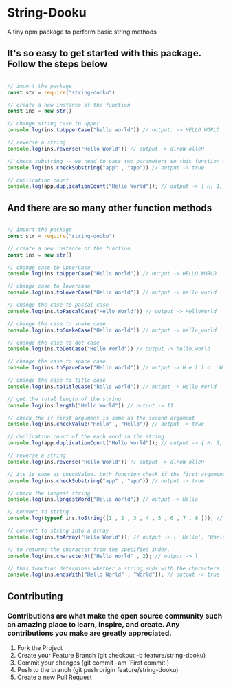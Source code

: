# String-Dooku
A tiny npm package to perform basic string methods

<h2>It's so easy to get started with this package. Follow the steps below</h2>

```javascript

// import the package 
const str = require("string-dooku")

// create a new instance of the function
const ins = new str()

// change string case to upper
console.log(ins.toUpperCase("hello world")) // output: -> HELLO WORLD

// reverse a string
console.log(ins.reverse("Hello World")) // output -> dlroW olleH

// check substring -- we need to pass two parameters so this function will check the first argument of the function same as the second one then it will return a boolean value
console.log(ins.checkSubstring("app" , "app")) // output -> true

// duplication count
console.log(app.duplicationCount("Hello World")); // output -> { H: 1, e: 1, l: 4, o: 2, ' ': 1, W: 1, r: 1, d: 1 }

```
<h2>And there are so many other function methods</h2>


```javascript

// import the package 
const str = require("string-dooku")

// create a new instance of the function
const ins = new str()

// change case to UpperCase
console.log(ins.toUpperCase("Hello World")) // output -> HELLO WORLD

// change case to lowercase
console.log(ins.toLowerCase("Hello World")) // output -> hello world

// change the case to pascal case
console.log(ins.toPascalCase("Hello World")) // output -> HelloWorld

// change the case to snake case
console.log(ins.toSnakeCase("Hello World")) // output -> hello_world

// change the case to dot case
console.log(ins.toDotCase("Hello World")) // output -> hello.world

// change the case to space case
console.log(ins.toSpaceCase("Hello World")) // output -> H e l l o   W o r l d

// change the case to title case
console.log(ins.toTitleCase("hello world")) // output -> Hello World

// get the total length of the string
console.log(ins.length("Hello World")) // output -> 11

// check the if first argument is same as the second argument
console.log(ins.checkValue("Hello" , "Hello")) // output -> true

// duplication count of the each word in the string
console.log(app.duplicationCount("Hello World")); // output -> { H: 1, e: 1, l: 4, o: 2, ' ': 1, W: 1, r: 1, d: 1 }

// reverse a string
console.log(ins.reverse("Hello World")) // output -> dlroW olleH

// its is same as checkValue. both function check if the first argument is same as the second argument
console.log(ins.checkSubstring("app" , "app")) // output -> true

// check the longest string
console.log(ins.longestWord("Hello World")) // output -> Hello

// convert to string
console.log(typeof ins.toString([1 , 2 , 3 , 4 , 5 , 6 , 7 , 8 ])); // output -> string

// convert to string into a array
console.log(ins.toArray("Hello World")); // output -> [ 'Hello', 'World' ]

// to returns the character from the specified index.
console.log(ins.characterAt("Hello World" , 2); // output -> l

// this function determines whether a string ends with the characters of a specified string, returning true or false as appropriate.
console.log(ins.endsWith("Hello World" , "World")); // output -> true

```
## Contributing

### Contributions are what make the open source community such an amazing place to learn, inspire, and create. Any contributions you make are greatly appreciated.

1. Fork the Project
2. Create your Feature Branch (git checkout -b feature/string-dooku)
3. Commit your changes (git commit -am 'First commit')
4. Push to the branch (git push origin feature/string-dooku)
5. Create a new Pull Request

